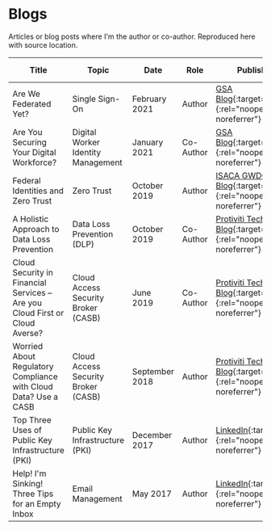 # Blogs

Articles or blog posts where I'm the author or co-author. Reproduced here with source location.

| Title | Topic | Date | Role | Published Link | Local Link |
| ----- | -------- | ---- | ----- | ------ | ----- |
| Are We Federated Yet? | Single Sign-On | February 2021 | Author | [GSA Blog](https://www.gsa.gov/blog/2021/02/25/are-we-federated-yet){:target="_blank"}{:rel="noopener noreferrer"} | [GitHub](2102-GSAESSOPlaybook.md) |
| Are You Securing Your Digital Workforce? | Digital Worker Identity Management | January 2021 | Co-Author | [GSA Blog](https://www.gsa.gov/blog/2021/01/13/are-you-securing-your-digital-workforce){:target="_blank"}{:rel="noopener noreferrer"} | [GitHub](2101-GSADWPlaybook.md) |
| Federal Identities and Zero Trust | Zero Trust | October 2019 | Author | [ISACA GWDC Blog](https://isaca-gwdc.org/federal-identities-and-zero-trust/){:target="_blank"}{:rel="noopener noreferrer"} | [GitHub](1910-fedidandzerotrust.md) | 
| A Holistic Approach to Data Loss Prevention | Data Loss Prevention (DLP) | October 2019 | Co-Author | [Protiviti Technology Blog](https://tcblog.protiviti.com/2019/10/14/a-holistic-approach-to-data-loss-prevention/){:target="_blank"}{:rel="noopener noreferrer"} | [GitHub](1910-dlpplan.md) |
| Cloud Security in Financial Services – Are you Cloud First or Cloud Averse? | Cloud Access Security Broker (CASB) | June 2019 | Co-Author | [Protiviti Technology Blog](https://tcblog.protiviti.com/2019/06/14/cloud-security-in-financial-services-are-you-cloud-first-or-cloud-averse/){:target="_blank"}{:rel="noopener noreferrer"} | [GitHub](1906-financialcloudsecurity.md) | 
| Worried About Regulatory Compliance with Cloud Data? Use a CASB | Cloud Access Security Broker (CASB) | September 2018 | Author | [Protiviti Technology Blog](https://tcblog.protiviti.com/2018/09/06/worried-about-regulatory-compliance-with-cloud-data-use-a-casb/){:target="_blank"}{:rel="noopener noreferrer"} | [GitHub](1809-cloudconfidence.md) | 
| Top Three Uses of Public Key Infrastructure (PKI) | Public Key Infrastructure (PKI) | December 2017 | Author | [LinkedIn](https://www.linkedin.com/pulse/we-peoples-pki-devices-kenneth-myers/){:target="_blank"}{:rel="noopener noreferrer"} | [GitHub](1712-toppkiuses.md) |
| Help! I'm Sinking! Three Tips for an Empty Inbox | Email Management | May 2017 | Author | [LinkedIn](https://www.linkedin.com/pulse/help-im-sinking-kenneth-myers/){:target="_blank"}{:rel="noopener noreferrer"} | [Github](1705-emptyinbox.md) |
